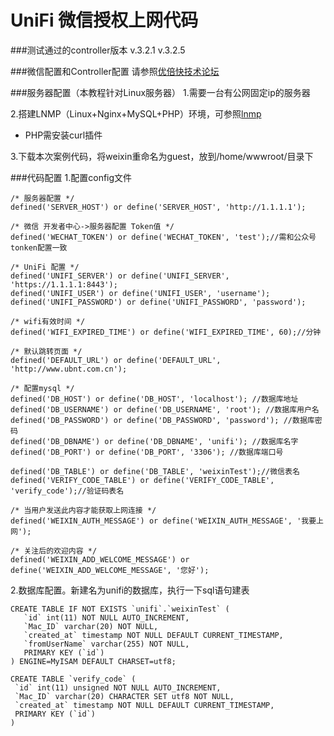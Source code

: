 UniFi 微信授权上网代码
===========

###测试通过的controller版本
    v.3.2.1
    v.3.2.5

###微信配置和Controller配置
请参照[优倍快技术论坛](http://bbs.ubnt.com.cn/forum.php?mod=viewthread&tid=9914&page=1)

###服务器配置（本教程针对Linux服务器）
1.需要一台有公网固定ip的服务器

2.搭建LNMP（Linux+Nginx+MySQL+PHP）环境，可参照[lnmp](http://lnmp.org/install.html)
+ PHP需安装curl插件

3.下载本次案例代码，将weixin重命名为guest，放到/home/wwwroot/目录下

###代码配置
1.配置config文件

    /* 服务器配置 */
    defined('SERVER_HOST') or define('SERVER_HOST', 'http://1.1.1.1');

    /* 微信 开发者中心->服务器配置 Token值 */
    defined('WECHAT_TOKEN') or define('WECHAT_TOKEN', 'test');//需和公众号tonken配置一致

    /* UniFi 配置 */
    defined('UNIFI_SERVER') or define('UNIFI_SERVER', 'https://1.1.1.1:8443');
    defined('UNIFI_USER') or define('UNIFI_USER', 'username');
    defined('UNIFI_PASSWORD') or define('UNIFI_PASSWORD', 'password');

    /* wifi有效时间 */
    defined('WIFI_EXPIRED_TIME') or define('WIFI_EXPIRED_TIME', 60);//分钟

    /* 默认跳转页面 */
    defined('DEFAULT_URL') or define('DEFAULT_URL', 'http://www.ubnt.com.cn');

    /* 配置mysql */
    defined('DB_HOST') or define('DB_HOST', 'localhost'); //数据库地址
    defined('DB_USERNAME') or define('DB_USERNAME', 'root'); //数据库用户名
    defined('DB_PASSWORD') or define('DB_PASSWORD', 'password'); //数据库密码
    defined('DB_DBNAME') or define('DB_DBNAME', 'unifi'); //数据库名字
    defined('DB_PORT') or define('DB_PORT', '3306'); //数据库端口号

    defined('DB_TABLE') or define('DB_TABLE', 'weixinTest');//微信表名
    defined('VERIFY_CODE_TABLE') or define('VERIFY_CODE_TABLE', 'verify_code');//验证码表名

    /* 当用户发送此内容才能获取上网连接 */
    defined('WEIXIN_AUTH_MESSAGE') or define('WEIXIN_AUTH_MESSAGE', '我要上网');

    /* 关注后的欢迎内容 */
    defined('WEIXIN_ADD_WELCOME_MESSAGE') or define('WEIXIN_ADD_WELCOME_MESSAGE', '您好');

2.数据库配置。新建名为unifi的数据库，执行一下sql语句建表

    CREATE TABLE IF NOT EXISTS `unifi`.`weixinTest` (
       `id` int(11) NOT NULL AUTO_INCREMENT,
       `Mac_ID` varchar(20) NOT NULL,
       `created_at` timestamp NOT NULL DEFAULT CURRENT_TIMESTAMP,
       `fromUserName` varchar(255) NOT NULL,
       PRIMARY KEY (`id`)
    ) ENGINE=MyISAM DEFAULT CHARSET=utf8;
    
    CREATE TABLE `verify_code` (
     `id` int(11) unsigned NOT NULL AUTO_INCREMENT,
     `Mac_ID` varchar(20) CHARACTER SET utf8 NOT NULL,
     `created_at` timestamp NOT NULL DEFAULT CURRENT_TIMESTAMP,
     PRIMARY KEY (`id`)
    )
